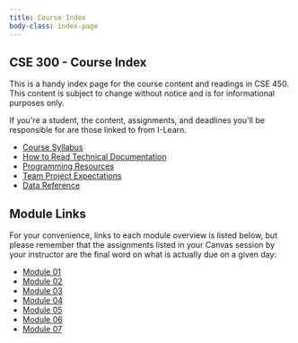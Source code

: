 ```yaml
---
title: Course Index
body-class: index-page
---
```


## CSE 300 - Course Index

This is a handy index page for the course content and readings in CSE 450. This content is subject to change without notice and is for informational purposes only. 

If you're a student, the content, assignments, and deadlines you'll be responsible for are those linked to from I-Learn.

* [Course Syllabus](./course/syllabus.html)
* [How to Read Technical Documentation](./course/reading-technical-documentation.html)
* [Programming Resources](./course/programming-resources.html)
* [Team Project Expectations](./course/projects.html)
* [Data Reference](./course/data-sources.html)

## Module Links

For your convenience, links to each module overview is listed below, but please remember that the assignments listed in your Canvas session by your instructor are the final word on what is actually due on a given day:

* [Module 01](./module-01/)
* [Module 02](./module-02/)
* [Module 03](./module-03/)
* [Module 04](./module-04/)
* [Module 05](./module-05/)
* [Module 06](./module-06/)
* [Module 07](./module-07/)
